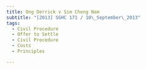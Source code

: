 ```yaml
---
title: Ong Derrick v Sim Chong Nam 
subtitle: "[2013] SGHC 171 / 10\_September\_2013"
tags:
  - Civil Procedure
  - Offer to Settle
  - Civil Procedure
  - Costs
  - Principles

---
```


